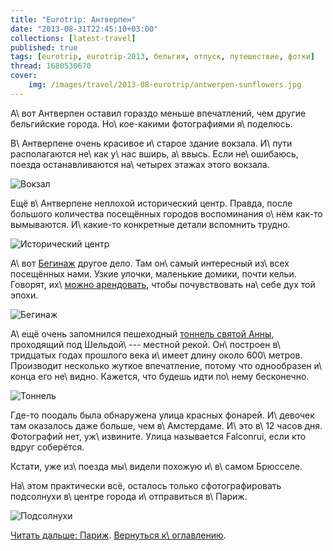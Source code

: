 ```yaml
---
title: "Eurotrip: Антверпен"
date: "2013-08-31T22:45:10+03:00"
collections: [latest-travel]
published: true
tags: [eurotrip, eurotrip-2013, бельгия, отпуск, путешествие, фотки]
thread: 1680530670
cover:
    img: /images/travel/2013-08-eurotrip/antwerpen-sunflowers.jpg
---
```


А\ вот Антверпен оставил гораздо меньше впечатлений, чем другие бельгийские города. Но\ кое-какими фотографиями
я\ поделюсь.

В\ Антверпене очень красивое и\ старое здание вокзала. И\ пути располагаются не\ как у\ нас вширь, а\ ввысь. Если
не\ ошибаюсь, поезда останавливаются на\ четырех этажах этого вокзала.

![Вокзал](/images/travel/2013-08-eurotrip/antwerpen-railway-station.jpg "Вокзал")

Ещё в\ Антверпене неплохой исторический центр. Правда, после большого количества посещённых городов воспоминания о\ нём
как-то вымываются. И\ какие-то конкретные детали вспомнить трудно.

![Исторический центр](/images/travel/2013-08-eurotrip/antwerpen-old-town.jpg "Исторический центр")

А\ вот [Бегинаж][bejinhof] другое дело. Там он\ самый интересный из\ всех посещённых нами. Узкие улочки, маленькие
домики, почти кельи. Говорят, их\ [можно арендовать][rent], чтобы почувствовать на\ себе дух той эпохи.

![Бегинаж](/images/travel/2013-08-eurotrip/antwerpen-begijnhof.jpg "Бегинаж")

А\ ещё очень запомнился пешеходный [тоннель святой Анны][tunnel], проходящий под Шельдой\ --- местной рекой.
Он\ построен в\ тридцатых годах прошлого века и\ имеет длину около 600\ метров. Производит несколько жуткое впечатление,
потому что однообразен и\ конца его не\ видно. Кажется, что будешь идти по\ нему бесконечно.

![Тоннель](/images/travel/2013-08-eurotrip/antwerpen-tunnel.jpg "Тоннель")

Где-то поодаль была обнаружена улица красных фонарей. И\ девочек там оказалось даже больше, чем в\ Амстердаме.
И\ это в\ 12 часов дня. Фотографий нет, уж\ извините. Улица называется Falconrui, если кто вдруг соберётся.

Кстати, уже из\ поезда мы\ видели похожую и\ в\ самом Брюсселе.

На\ этом практически всё, осталось только сфотографировать подсолнухи в\ центре города и\ отправиться в\ Париж.

![Подсолнухи](/images/travel/2013-08-eurotrip/antwerpen-sunflowers.jpg "Подсолнухи")

[Читать дальше: Париж](/post/eurotrip-paris/). [Вернуться к\ оглавлению](/post/eurotrip-2013/).

[bejinhof]: http://www.begijnhofantwerpen.be/
[rent]: http://www.begijnhofantwerpen.be/contact.htm
[tunnel]: http://de.wikipedia.org/wiki/Sint-Annatunnel